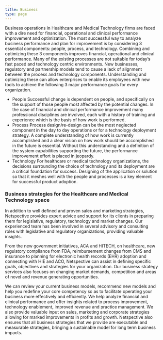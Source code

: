 ```yaml
---
title: Business
type: page
---
```


Business operations in Healthcare and Medical Technology firms are faced with a dire need for financial, operational and clinical performance improvement and optimization. The most successful way to analyze business performance and plan for improvement is by considering 3 essential components: people, process, and technology. Combining and optimizing these 3 components improves financial, operational and clinical performance. Many of the existing processes are not suitable for today’s fast paced and technology centric environments. New businesses, regulatory and partnership models tend to cause a lack of alignment between the process and technology components. Understanding and optimizing these can allow enterprises to enable its employees with new tools to achieve the following 3 major performance goals for every organization.

* People Successful change is dependent on people, and specifically on the support of those people most affected by the potential changes. In the case of financial and clinical performance improvement many professional disciplines are involved, each with a history of training and experience which is the basis of how work is performed.
* Process Process design/re-design can be the most neglected component in the day to day operations or for a technology deployment strategy. A complete understanding of how work is currently accomplished and a clear vision on how work should be accomplished in the future is essential. Without this understanding and a definition of the system capabilities supporting the future, the performance improvement effort is placed in jeopardy.
* Technology For healthcare or medical technology organizations, the decisions surrounding the choice of technology and its deployment are a critical foundation for success. Designing of the application or solution so that it meshes well with the people and processes is a key element for successful product adoption.

### Business strategies for the Healthcare and Medical Technology space

In addition to well defined and proven sales and marketing strategies, Netspective provides expert advice and support for its clients in preparing them for legislative, regulatory, technology and market changes. Our experienced team has been involved in several advisory and consulting roles with legislative and regulatory organizations, providing valuable insights.

From the new government initiatives, ACA and HITECH, on healthcare, new regulatory compliance from FDA, reimbursement changes from CMS and insurance to planning for electronic health records (EHR) adoption and connecting with HIE and ACO, Netspective can assist in defining specific goals, objectives and strategies for your organization. Our business strategy services also focuses on changing market demands, competition and areas of novel and revenue generating opportunities.

We can review your current business models, recommend new models and help you redefine your core competency so as to facilitate operating your business more effectively and efficiently. We help analyze financial and clinical performance and offer insights related to process improvement, technology enablement, improved revenue and practice management. We also provide valuable input on sales, marketing and corporate strategies allowing for marked improvements in profits and growth. Netspective also ensures that all business strategies that we provide are executable and measurable strategies, bringing a sustainable model for long term business impacts.